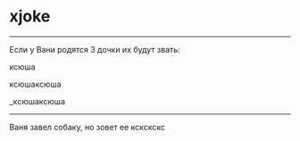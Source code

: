 # xjoke

---
Если у Вани родятся 3 дочки их будут звать:

ксюша

ксюшаксюша

_ксюшаксюша

---
Ваня завел собаку, но зовет ее кскскскс
